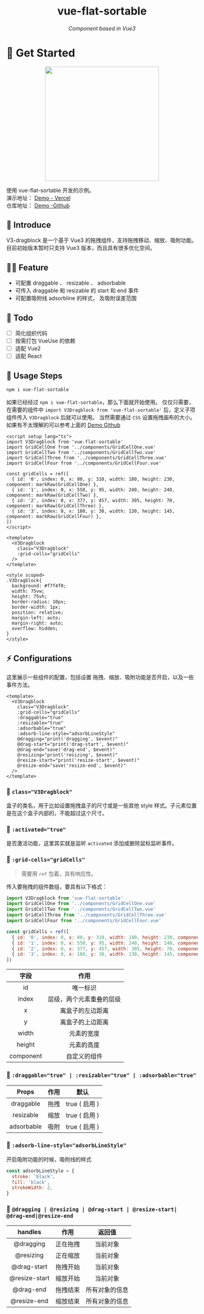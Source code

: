 

<div align="center">
	<h1 style="margin:10px">vue-flat-sortable</h1>
	<h6 align="center">Component based in Vue3</h6>
</div>


# 🌸 Get Started

<p align="center">
<img src="https://cdn.jsdelivr.net/gh/pinky-pig/pic-bed/imagesdrag.gif"  height="300">
</p>

使用 vue-flat-sortable 开发的示例。   
演示地址： [Demo - Vercel](https://dragblock.mmeme.me/)  
仓库地址： [Demo -Github](https://github.com/pinky-pig/what-is-vue-flat-sortable)

## 🎉 Introduce

V3-dragblock 是一个基于 Vue3 的拖拽组件，支持拖拽移动、缩放、吸附功能。目前初始版本暂时只支持 Vue3 版本，而且具有很多优化空间。

## 🏄‍♂️ Feature

- 可配置 draggable 、 resizable 、 adsorbable
- 可传入 draggable 和 resizable 的 start 和 end 事件
- 可配置吸附线 adsorbline 的样式， 及吸附误差范围


## 👊 Todo

- [ ] 简化组织代码
- [ ] 按需打包 VueUse 的依赖
- [ ] 适配 Vue2 
- [ ] 适配 React 

## 🍄 Usage Steps

```bash
npm i vue-flat-sortable
```

如果已经经过 `npm i vue-flat-sortable`，那么下面就开始使用。
仅仅只需要，在需要的组件中 `import V3Dragblock from 'vue-flat-sortable'` 后，定义子项组件传入 `V3Dragblock` 后就可以使用。
当然需要通过 `CSS` 设置拖拽画布的大小。如果有不太理解的可以参考上面的 [Demo Github](https://github.com/pinky-pig/what-is-drag-resize-attached-card)


```vue
<script setup lang="ts">
import V3Dragblock from 'vue-flat-sortable'
import GridCellOne from '../components/GridCellOne.vue'
import GridCellTwo from '../components/GridCellTwo.vue'
import GridCellThree from '../components/GridCellThree.vue'
import GridCellFour from '../components/GridCellFour.vue'

const gridCells = ref([
  { id: '0', index: 0, x: 80, y: 310, width: 180, height: 230, component: markRaw(GridCellOne) },
  { id: '1', index: 0, x: 550, y: 95, width: 240, height: 240, component: markRaw(GridCellTwo) },
  { id: '2', index: 0, x: 377, y: 457, width: 305, height: 70, component: markRaw(GridCellThree) },
  { id: '3', index: 0, x: 180, y: 30, width: 130, height: 145, component: markRaw(GridCellFour) },
])
</script>

<template>
  <V3Dragblock
    class="V3Dragblock"
    :grid-cells="gridCells"
  />
</template>

<style scoped>
.V3Dragblock{
  background: #f7f4f0;
  width: 75vw;
  height: 75vh;
  border-radius: 10px;
  border-width: 1px;
  position: relative;
  margin-left: auto;
  margin-right: auto;
  overflow: hidden;
}
</style>
```

## ⚡ Configurations

这里展示一些组件的配置，包括设置 拖拽、缩放、吸附功能是否开启，以及一些事件方法。

```vue
<template>
  <V3Dragblock
    class="V3Dragblock"
    :grid-cells="gridCells"
    :draggable="true"
    :resizable="true"
    :adsorbable="true"
    :adsorb-line-style="adsorbLineStyle"
    @dragging="print('dragging', $event)"
    @drag-start="print('drag-start', $event)"
    @drag-end="save('drag-end', $event)"
    @resizing="print('resizing', $event)"
    @resize-start="print('resize-start', $event)"
    @resize-end="save('resize-end', $event)"
  />
</template>
```

### 🍔 `class="V3Dragblock"`

盒子的类名，用于比如设置拖拽盒子的尺寸或是一些其他 style 样式。子元素位置是在这个盒子内部的，不能超过这个尺寸。

### 🍔 `:activated="true"`

是否激活功能，这里其实就是监听 `activated` 添加或删除鼠标监听事件。

### 🍕 `:grid-cells="gridCells"`

> 需要用 `ref` 包着，具有响应性。

传入要拖拽的组件数组，要具有以下格式：

```js
import V3Dragblock from 'vue-flat-sortable'
import GridCellOne from '../components/GridCellOne.vue'
import GridCellTwo from '../components/GridCellTwo.vue'
import GridCellThree from '../components/GridCellThree.vue'
import GridCellFour from '../components/GridCellFour.vue'

const gridCells = ref([
  { id: '0', index: 0, x: 80, y: 310, width: 180, height: 230, component: markRaw(GridCellOne) },
  { id: '1', index: 0, x: 550, y: 95, width: 240, height: 240, component: markRaw(GridCellTwo) },
  { id: '2', index: 0, x: 377, y: 457, width: 305, height: 70, component: markRaw(GridCellThree) },
  { id: '3', index: 0, x: 180, y: 30, width: 130, height: 145, component: markRaw(GridCellFour) },
])
```

| 字段 | 作用 |
| :---: | :--: |
|  id  |   唯一标识  |
|  index  |   层级，两个元素重叠的层级  |
|  x |   离盒子的左边距离  |
|  y |    离盒子的上边距离  |
|  width |   元素的宽度  |
|  height |  元素的高度  |
|  component |  自定义的组件  |


### 🍟 `:draggable="true" | :resizable="true" | :adsorbable="true"`

| Props | 作用 | 默认|
| :---: | :--: |:--: |
|  draggable  |   拖拽  |true  ( 启用 ) |
|  resizable  |   缩放  |true  ( 启用 ) |
|  adsorbable |   吸附  |true  ( 启用 ) |

### 🍿 `:adsorb-line-style="adsorbLineStyle"`

开启吸附功能的时候，吸附线的样式

```js
const adsorbLineStyle = {
  stroke: 'black',
  fill: 'black',
  strokeWidth: 2,
}
```

### 🍳 `@dragging | @resizing | @drag-start | @resize-start| @drag-end|@resize-end`

| handles | 作用 | 返回值|
| :---: | :--: |:--: |
|  @dragging  |   正在拖拽  | 当前对象 |
|  @resizing  |   正在缩放  | 当前对象 |
|  @drag-start |   拖拽开始  | 当前对象 |
|  @resize-start |   缩放开始  | 当前对象 |
|  @drag-end |   拖拽结束  | 所有对象的信息 |
|  @resize-end |   缩放结束  | 所有对象的信息 |
 


